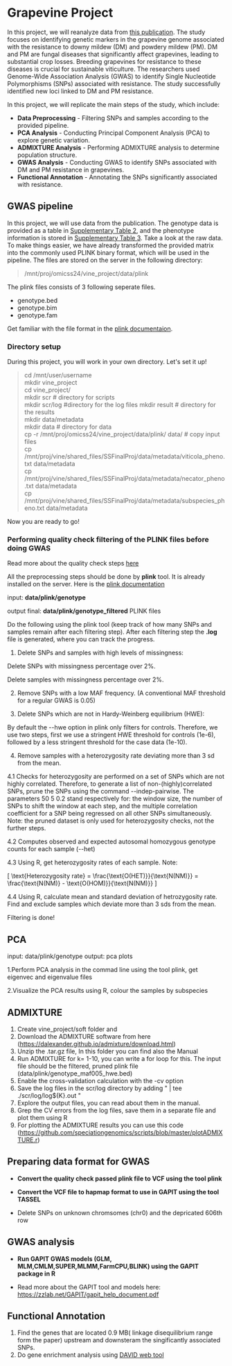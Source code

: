 # Grapevine Project

In this project, we will reanalyze data from [this publication](https://www.frontiersin.org/journals/plant-science/articles/10.3389/fpls.2024.1386225/full). The study focuses on identifying genetic markers in the grapevine genome associated with the resistance to downy mildew (DM) and powdery mildew (PM). DM and PM are fungal diseases that significantly affect grapevines, leading to substantial crop losses. Breeding grapevines for resistance to these diseases is crucial for sustainable viticulture. The researchers used Genome-Wide Association Analysis (GWAS) to identify Single Nucleotide Polymorphisms (SNPs) associated with resistance. The study successfully identified new loci linked to DM and PM resistance.

In this project, we will replicate the main steps of the study, which include:

- **Data Preprocessing** - Filtering SNPs and samples according to the provided pipeline.
- **PCA Analysis** - Conducting Principal Component Analysis (PCA) to explore genetic variation.
- **ADMIXTURE Analysis** - Performing ADMIXTURE analysis to determine population structure.
- **GWAS Analysis** - Conducting GWAS to identify SNPs associated with DM and PM resistance in grapevines.
- **Functional Annotation** - Annotating the SNPs significantly associated with resistance.

## GWAS pipeline

In this project, we will use data from the publication. The genotype data is provided as a table in [Supplementary Table 2](https://www.frontiersin.org/journals/plant-science/articles/10.3389/fpls.2024.1386225/full#supplementary-material), and the phenotype information is stored in [Supplementary Table 3](https://www.frontiersin.org/journals/plant-science/articles/10.3389/fpls.2024.1386225/full#supplementary-material). Take a look at the raw data.
To make things easier, we have already transformed the provided matrix into the commonly used PLINK binary format, which will be used in the pipeline. The files are stored on the server in the following directory:

> /mnt/proj/omicss24/vine_project/data/plink

The plink files consists of 3 following seperate files.
- genotype.bed
- genotype.bim
- genotype.fam


Get familiar with the file format in the  [plink documentaion](https://www.cog-genomics.org/plink/1.9/formats). 

### Directory setup

During this project, you will work in your own directory. Let's set it up!

> cd /mnt/user/username \
> mkdir vine_project \
> cd vine_project/ \
> mkdir scr # directory for scripts \
> mkdir scr/log #directory for the log files 
> mkdir result # directory for the results \
> mkdir data/metadata \
> mkdir data # directory for data \
> cp -r /mnt/proj/omicss24/vine_project/data/plink/ data/ # copy input files \
> cp /mnt/proj/vine/shared_files/SSFinalProj/data/metadata/viticola_pheno.txt data/metadata \
> cp /mnt/proj/vine/shared_files/SSFinalProj/data/metadata/necator_pheno.txt data/metadata \
> cp /mnt/proj/vine/shared_files/SSFinalProj/data/metadata/subspecies_pheno.txt data/metadata

Now you are ready to go! 

### Performing quality check filtering of the PLINK files before doing GWAS

Read more about the quality check steps [here](https://www.ncbi.nlm.nih.gov/pmc/articles/PMC6001694/)

All the preprocessing steps should be done by **plink** tool. It is already installed on the server. Here is the [plink documentation](https://www.cog-genomics.org/plink/) 

input: **data/plink/genotype**

output final: **data/plink/genotype_filtered** PLINK files

Do the following using the plink tool (keep track of how many SNPs and samples remain after each filtering step). After each filtering step the **.log** file is generated, where you can track the progress. 

1. Delete SNPs and samples with high levels of missingness:

Delete SNPs with missingness percentage over 2%.

Delete samples with missingness percentage over 2%.

2. Remove SNPs with a low MAF frequency. (A conventional MAF threshold for a regular GWAS is 0.05)

3. Delete SNPs which are not in Hardy-Weinberg equilibrium (HWE):

By default the --hwe option in plink only filters for controls.
Therefore, we use two steps, first we use a stringent HWE threshold for controls (1e-6), followed by a less stringent threshold for the case data (1e-10).

4.  Remove samples with a heterozygosity rate deviating more than 3 sd from the mean.

4.1 Checks for heterozygosity are performed on a set of SNPs which are not highly correlated.
Therefore, to generate a list of non-(highly)correlated SNPs,  prune the SNPs using the command --indep-pairwise.
The parameters  50 5 0.2  stand respectively for: the window size, the number of SNPs to shift the window at each step, and the multiple correlation coefficient for a SNP being regressed on all other SNPs simultaneously.
Note: the pruned dataset is only used for heterozygosity checks, not the further steps.

4.2 Computes observed and expected autosomal homozygous genotype counts for each sample (--het)

4.3 Using R, get heterozygosity rates of each sample. Note: 

\[
\text{Heterozygosity rate} = \frac{\text{O(HET)}}{\text{N(NM)}} = \frac{\text{N(NM)} - \text{O(HOM)}}{\text{N(NM)}}
\]

4.4 Using R, calculate mean and standard deviation of hetrozygosity rate. Find and exclude samples which deviate more than 3 sds from the mean.
​
 

Filtering is done!

## PCA 


input: data/plink/genotype
output: pca plots


1.Perform  PCA analysis in the commad line using the tool plink, get eigenvec and eigenvalue files

2.Visualize the PCA results using R, colour the samples by subspecies


## ADMIXTURE

1) Create vine_project/soft folder and
2) Download the ADMIXTURE software from here (https://dalexander.github.io/admixture/download.html)
3) Unzip the .tar.gz file, In this folder you can find also the Manual
4) Run ADMIXTURE for k= 1-10, you can write a for loop for this. The input file should be the filtered, pruned plink file (data/plink/genotype_maf005_hwe.bed)
5) Enable the cross-validation calculation with the -cv option
6) Save the log files in the scr/log directory by adding  " | tee ./scr/log/log${K}.out "
7) Explore the output files, you can read about them in the manual.
8) Grep the CV errors from the log files, save them in a separate file and plot them using R
9) For plotting the ADMIXTURE results you can use this code (https://github.com/speciationgenomics/scripts/blob/master/plotADMIXTURE.r)



## Preparing data format for GWAS 

- **Convert the quality check passed plink file to VCF using the tool plink**

- **Convert the VCF file to hapmap format to use in GAPIT using the tool TASSEL**

- Delete SNPs on unknown chromsomes (chr0) and the depricated 606th row



## GWAS analysis

- **Run GAPIT GWAS models (GLM, MLM,CMLM,SUPER,MLMM,FarmCPU,BLINK) using the GAPIT package in R**

- Read more about the GAPIT tool and models here: https://zzlab.net/GAPIT/gapit_help_document.pdf

## Functional Annotation

  1. Find the genes that are located 0.9 MB( linkage disequilibrium range form the paper) upstream and downsteram the singificantly associated SNPs.
  2. Do gene enrichment analysis using [DAVID web tool](https://david.ncifcrf.gov/tools.jsp)

